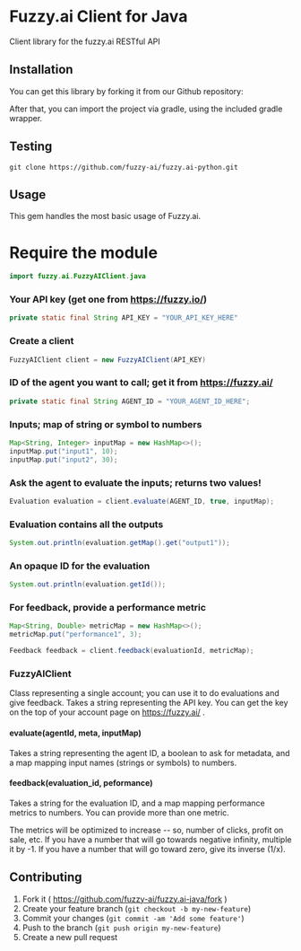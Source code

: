 # Fuzzy.ai Client for Java

Client library for the fuzzy.ai RESTful API

## Installation

You can get this library by forking it from our Github repository:

After that, you can import the project via gradle, using the included gradle wrapper.

## Testing

```
git clone https://github.com/fuzzy-ai/fuzzy.ai-python.git
```

## Usage

This gem handles the most basic usage of Fuzzy.ai.

# Require the module

```java
import fuzzy.ai.FuzzyAIClient.java
```

### Your API key (get one from https://fuzzy.io/)

```java
private static final String API_KEY = "YOUR_API_KEY_HERE"
```

### Create a client

```java
FuzzyAIClient client = new FuzzyAIClient(API_KEY)
```

### ID of the agent you want to call; get it from https://fuzzy.ai/

```java
private static final String AGENT_ID = "YOUR_AGENT_ID_HERE";
```

### Inputs; map of string or symbol to numbers

```java
Map<String, Integer> inputMap = new HashMap<>();
inputMap.put("input1", 10);
inputMap.put("input2", 30);
```

### Ask the agent to evaluate the inputs; returns two values!

```java
Evaluation evaluation = client.evaluate(AGENT_ID, true, inputMap);
```

### Evaluation contains all the outputs

```java
System.out.println(evaluation.getMap().get("output1"));
```

### An opaque ID for the evaluation

```java
System.out.println(evaluation.getId());
```

### For feedback, provide a performance metric

```java
Map<String, Double> metricMap = new HashMap<>();
metricMap.put("performance1", 3);

Feedback feedback = client.feedback(evaluationId, metricMap);
```

### FuzzyAIClient

Class representing a single account; you can use it to do evaluations and give feedback. Takes a string representing the API key. You can get the key on the top of your
account page on https://fuzzy.ai/ .

#### evaluate(agentId, meta, inputMap)

Takes a string representing the agent ID, a boolean to ask for metadata, and a map mapping input names (strings or symbols) to numbers.

#### feedback(evaluation_id, peformance)

Takes a string for the evaluation ID, and a map mapping performance metrics to numbers. You can provide more than one metric.

The metrics will be optimized to increase -- so, number of clicks,
profit on sale, etc. If you have a number that will go towards negative infinity, multiple it by -1. If you have a number that will go toward zero, give its inverse (1/x).

## Contributing

1. Fork it ( https://github.com/fuzzy-ai/fuzzy.ai-java/fork )
2. Create your feature branch (`git checkout -b my-new-feature`)
3. Commit your changes (`git commit -am 'Add some feature'`)
4. Push to the branch (`git push origin my-new-feature`)
5. Create a new pull request
